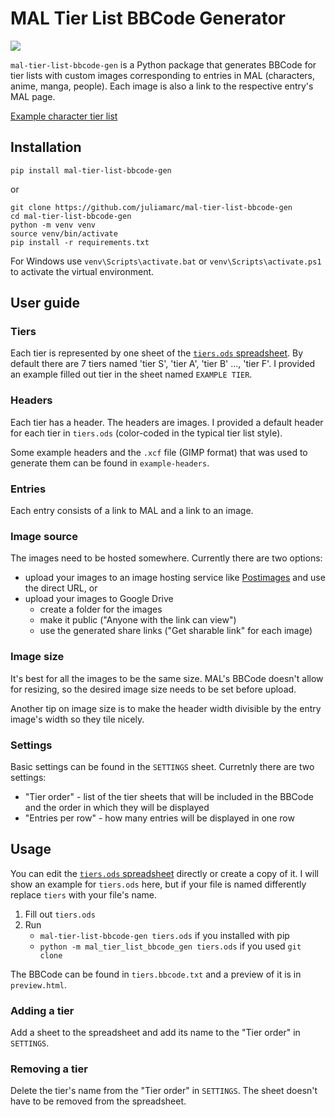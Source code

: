 # MAL Tier List BBCode Generator

![](https://github.com/juliamarc/mal-tier-list-bbcode-gen/actions/workflows/mal-tier-list-bbcode-gen.yaml/badge.svg)

`mal-tier-list-bbcode-gen` is a Python package that generates BBCode for
tier lists with custom images corresponding to entries in MAL (characters, anime, manga, people).
Each image is also a link to the respective entry's MAL page.

[Example character tier list](https://myanimelist.net/blog.php?eid=844887)

## Installation
```
pip install mal-tier-list-bbcode-gen
```
or
```
git clone https://github.com/juliamarc/mal-tier-list-bbcode-gen
cd mal-tier-list-bbcode-gen
python -m venv venv
source venv/bin/activate
pip install -r requirements.txt
```
For Windows use `venv\Scripts\activate.bat` or `venv\Scripts\activate.ps1` to activate the virtual environment.

## User guide
### Tiers
Each tier is represented by one sheet of the [`tiers.ods` spreadsheet](https://github.com/juliamarc/mal-tier-list-bbcode-gen/raw/main/tiers.ods).
By default there are 7 tiers named 'tier S', 'tier A', 'tier B' ..., 'tier F'.
I provided an example filled out tier in the sheet named `EXAMPLE TIER`.

### Headers
Each tier has a header.
The headers are images.
I provided a default header for each tier in `tiers.ods` (color-coded in the typical tier list style).

Some example headers and the `.xcf` file (GIMP format) that was used to generate them can be found in `example-headers`.

### Entries
Each entry consists of a link to MAL and a link to an image.

### Image source
The images need to be hosted somewhere.
Currently there are two options:
* upload your images to an image hosting service like [Postimages](https://postimages.org/) and use the direct URL, or
* upload your images to Google Drive
    - create a folder for the images
    - make it public ("Anyone with the link can view")
    - use the generated share links ("Get sharable link" for each image)

### Image size
It's best for all the images to be the same size.
MAL's BBCode doesn't allow for resizing, so the desired image size needs to be set before upload.

Another tip on image size is to make the header width divisible by the entry image's width so they tile nicely.

### Settings
Basic settings can be found in the `SETTINGS` sheet.
Curretnly there are two settings:
* "Tier order" - list of the tier sheets that will be included in the BBCode and the order in which they will be displayed
* "Entries per row" - how many entries will be displayed in one row

## Usage

You can edit the [`tiers.ods` spreadsheet](https://github.com/juliamarc/mal-tier-list-bbcode-gen/raw/main/tiers.ods) directly or create a copy of it.
I will show an example for `tiers.ods` here, but if your file is named differently replace `tiers` with your file's name.

1. Fill out `tiers.ods`
2. Run
    - `mal-tier-list-bbcode-gen tiers.ods` if you installed with pip
    - `python -m mal_tier_list_bbcode_gen tiers.ods` if you used `git clone`

The BBCode can be found in `tiers.bbcode.txt` and a preview of it is in `preview.html`.

### Adding a tier
Add a sheet to the spreadsheet and add its name to the "Tier order" in `SETTINGS`.

### Removing a tier
Delete the tier's name from the "Tier order" in `SETTINGS`.
The sheet doesn't have to be removed from the spreadsheet.
